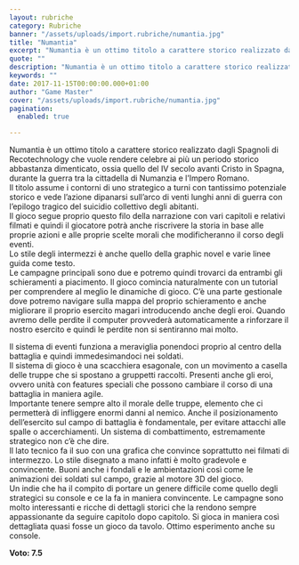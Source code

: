 ```yaml
---
layout: rubriche
category: Rubriche
banner: "/assets/uploads/import.rubriche/numantia.jpg"
title: "Numantia"
excerpt: "Numantia è un ottimo titolo a carattere storico realizzato dagli Spagnoli di Recotechnology che vuole rendere celebre ai più un periodo storico abbastanza dimenticato, ossia quello del IV secolo avanti Cristo in Spagna, durante la guerra tra la cittadella di Numanzia e l’Impero Romano. Il titolo assume i contorni di uno strategico a turni con [&hellip"
quote: ""
description: "Numantia è un ottimo titolo a carattere storico realizzato dagli Spagnoli di Recotechnology che vuole rendere celebre ai più un periodo storico abbastanza dimenticato, ossia quello del IV secolo avanti Cristo in Spagna, durante la guerra tra la cittadella di Numanzia e l’Impero Romano. Il titolo assume i contorni di uno strategico a turni con [&hellip"
keywords: ""
date: 2017-11-15T00:00:00.000+01:00
author: "Game Master"
cover: "/assets/uploads/import.rubriche/numantia.jpg"
pagination:
  enabled: true

---
```


Numantia è un ottimo titolo a carattere storico realizzato dagli Spagnoli di Recotechnology che vuole rendere celebre ai più un periodo storico abbastanza dimenticato, ossia quello del IV secolo avanti Cristo in Spagna, durante la guerra tra la cittadella di Numanzia e l’Impero Romano.  
Il titolo assume i contorni di uno strategico a turni con tantissimo potenziale storico e vede l’azione dipanarsi sull’arco di venti lunghi anni di guerra con l’epilogo tragico del suicidio collettivo degli abitanti.  
Il gioco segue proprio questo filo della narrazione con vari capitoli e relativi filmati e quindi il giocatore potrà anche riscrivere la storia in base alle proprie azioni e alle proprie scelte morali che modificheranno il corso degli eventi.  
Lo stile degli intermezzi è anche quello della graphic novel e varie linee guida come testo.  
Le campagne principali sono due e potremo quindi trovarci da entrambi gli schieramenti a piacimento. Il gioco comincia naturalmente con un tutorial per comprendere al meglio le dinamiche di gioco. C’è una parte gestionale dove potremo navigare sulla mappa del proprio schieramento e anche migliorare il proprio esercito magari introducendo anche degli eroi. Quando avremo delle perdite il computer provvederà automaticamente a rinforzare il nostro esercito e quindi le perdite non si sentiranno mai molto.  
  
Il sistema di eventi funziona a meraviglia ponendoci proprio al centro della battaglia e quindi immedesimandoci nei soldati.  
Il sistema di gioco è una scacchiera esagonale, con un movimento a casella delle truppe che si spostano a gruppetti raccolti. Presenti anche gli eroi, ovvero unità con features speciali che possono cambiare il corso di una battaglia in maniera agile.  
Importante tenere sempre alto il morale delle truppe, elemento che ci permetterà di infliggere enormi danni al nemico. Anche il posizionamento dell’esercito sul campo di battaglia è fondamentale, per evitare attacchi alle spalle o accerchiamenti. Un sistema di combattimento, estremamente strategico non c’è che dire.  
Il lato tecnico fa il suo con una grafica che convince soprattutto nei filmati di intermezzo. Lo stile disegnato a mano infatti è molto gradevole e convincente. Buoni anche i fondali e le ambientazioni così come le animazioni dei soldati sul campo, grazie al motore 3D del gioco.  
Un indie che ha il compito di portare un genere difficile come quello degli strategici su console e ce la fa in maniera convincente. Le campagne sono molto interessanti e ricche di dettagli storici che la rendono sempre appassionante da seguire capitolo dopo capitolo. Si gioca in maniera così dettagliata quasi fosse un gioco da tavolo. Ottimo esperimento anche su console.

**Voto: 7.5** 